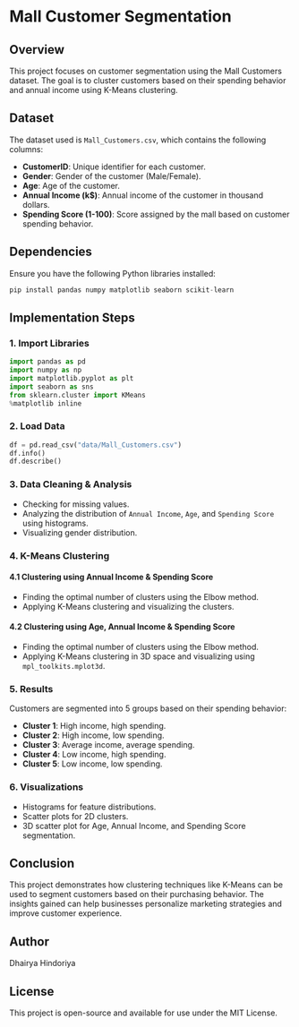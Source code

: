 # Mall Customer Segmentation

## Overview
This project focuses on customer segmentation using the Mall Customers dataset. The goal is to cluster customers based on their spending behavior and annual income using K-Means clustering.

## Dataset
The dataset used is `Mall_Customers.csv`, which contains the following columns:
- **CustomerID**: Unique identifier for each customer.
- **Gender**: Gender of the customer (Male/Female).
- **Age**: Age of the customer.
- **Annual Income (k$)**: Annual income of the customer in thousand dollars.
- **Spending Score (1-100)**: Score assigned by the mall based on customer spending behavior.

## Dependencies
Ensure you have the following Python libraries installed:
```python
pip install pandas numpy matplotlib seaborn scikit-learn
```

## Implementation Steps

### 1. Import Libraries
```python
import pandas as pd
import numpy as np
import matplotlib.pyplot as plt
import seaborn as sns
from sklearn.cluster import KMeans
%matplotlib inline
```

### 2. Load Data
```python
df = pd.read_csv("data/Mall_Customers.csv")
df.info()
df.describe()
```

### 3. Data Cleaning & Analysis
- Checking for missing values.
- Analyzing the distribution of `Annual Income`, `Age`, and `Spending Score` using histograms.
- Visualizing gender distribution.

### 4. K-Means Clustering
#### 4.1 Clustering using Annual Income & Spending Score
- Finding the optimal number of clusters using the Elbow method.
- Applying K-Means clustering and visualizing the clusters.

#### 4.2 Clustering using Age, Annual Income & Spending Score
- Finding the optimal number of clusters using the Elbow method.
- Applying K-Means clustering in 3D space and visualizing using `mpl_toolkits.mplot3d`.

### 5. Results
Customers are segmented into 5 groups based on their spending behavior:
- **Cluster 1**: High income, high spending.
- **Cluster 2**: High income, low spending.
- **Cluster 3**: Average income, average spending.
- **Cluster 4**: Low income, high spending.
- **Cluster 5**: Low income, low spending.

### 6. Visualizations
- Histograms for feature distributions.
- Scatter plots for 2D clusters.
- 3D scatter plot for Age, Annual Income, and Spending Score segmentation.

## Conclusion
This project demonstrates how clustering techniques like K-Means can be used to segment customers based on their purchasing behavior. The insights gained can help businesses personalize marketing strategies and improve customer experience.

## Author
Dhairya Hindoriya

## License
This project is open-source and available for use under the MIT License.

